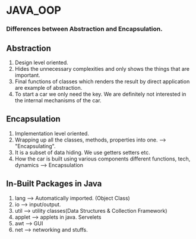 # JAVA_OOP

### Differences between Abstraction and Encapsulation.

## Abstraction
1. Design level oriented.
2. Hides the unnecessary complexities and only shows the things that are important.
3. Final functions of classes which renders the result by direct application are example of abstraction.
4. To start a car we only need the key. We are definitely not interested in the internal mechanisms of the car.

## Encapsulation
1. Implementation level oriented.
2. Wrapping up all the classes, methods, properties into one. --> "Encapsulating".
3. It is a subset of data hiding. We use getters setters etc.
4. How the car is built using various components different functions, tech, dynamics --> Encapsulation


## In-Built Packages in Java

1. lang --> Automatically imported. (Object Class)
2. io --> input/output.
3. util --> utility classes(Data Structures & Collection Framework)
4. applet --> applets in java. Servelets
5. awt --> GUI
6. net --> networking and stuffs.
